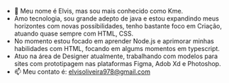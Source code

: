 - 👋 Meu nome é Elvis, mas sou mais conhecido como Kme.
- Amo tecnologia, sou grande adepto de java e estou expandindo meus horizontes com novas possibilidades, tenho bastante foco em Criação, atuando quase sempre com HTML, CSS.
- No momento estou focado em aprender Node.js e aprimorar minhas habilidades com HTML, focando em algums momentos em typescript.
- Atuo na área de Designer atualmente, trabalhando com modelos para sites com prototipagem nas plataformas Figma, Adob Xd e Photoshop.
- 📫 Meu contato é: elvisoliveira978@gmail.com

